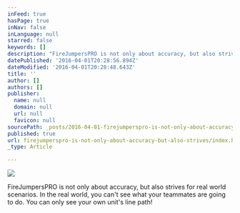 ```yaml
---
inFeed: true
hasPage: true
inNav: false
inLanguage: null
starred: false
keywords: []
description: "FireJumpersPRO is not only about accuracy, but also strives for real world scenarios. In the real world, you can't see what your teammates are going to do,\_"
datePublished: '2016-04-01T20:28:56.894Z'
dateModified: '2016-04-01T20:28:48.643Z'
title: ''
author: []
authors: []
publisher:
  name: null
  domain: null
  url: null
  favicon: null
sourcePath: _posts/2016-04-01-firejumperspro-is-not-only-about-accuracy-but-also-strives.md
published: true
url: firejumperspro-is-not-only-about-accuracy-but-also-strives/index.html
_type: Article

---
```

![](https://the-grid-user-content.s3-us-west-2.amazonaws.com/e03e217c-1c2c-44b8-85d1-a532b50106e5.gif)

FireJumpersPRO is not only about accuracy, but also strives for real world scenarios. In the real world, you can't see what your teammates are going to do. You can only see your own unit's line path!
